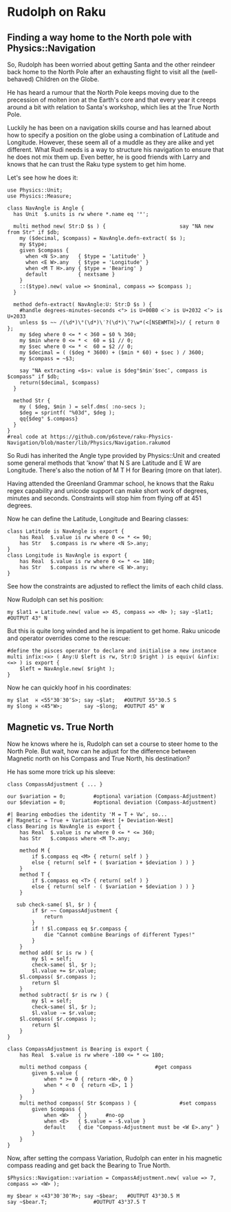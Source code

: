 # Rudolph on Raku

## Finding a way home to the North pole with Physics::Navigation

So, Rudolph has been worried about getting Santa and the other reindeer back home to the North Pole 
after an exhausting flight to visit all the (well-behaved) Children on the Globe.

He has heard a rumour that the North Pole keeps moving due to the precession of molten iron at 
the Earth's core and that every year it creeps around a bit with relation to Santa's workshop,
which lies at the True North Pole.

Luckily he has been on a navigation skills course and has learned about how to specify a position on
the globe using a combination of Latitude and Longitude. However, these seem all of a muddle as they 
are alike and yet different. What Rudi needs is a way to structure his navigation to ensure that he 
does not mix them up. Even better, he is good friends with Larry and knows that he can trust the 
Raku type system to get him home.

Let's see how he does it:

```
use Physics::Unit;
use Physics::Measure;

class NavAngle is Angle {
  has Unit  $.units is rw where *.name eq '°';
	
  multi method new( Str:D $s ) {						say "NA new from Str" if $db; 
    my ($decimal, $compass) = NavAngle.defn-extract( $s );
    my $type;
    given $compass {
      when <N S>.any   { $type = 'Latitude' }
      when <E W>.any   { $type = 'Longitude' }
      when <M T H>.any { $type = 'Bearing' }
      default          { nextsame }
    }
    ::($type).new( value => $nominal, compass => $compass );
  }
  
  method defn-extract( NavAngle:U: Str:D $s ) {
    #handle degrees-minutes-seconds <°> is U+00B0 <′> is U+2032 <″> is U+2033
    unless $s ~~ /(\d*)\°(\d*)\′?(\d*)\″?\w*(<[NSEWMTH]>)/ { return 0 };
    my $deg where 0 <= * < 360 = $0 % 360;
    my $min where 0 <= * <  60 = $1 // 0;
    my $sec where 0 <= * <  60 = $2 // 0;
    my $decimal = ( ($deg * 3600) + ($min * 60) + $sec ) / 3600;
    my $compass = ~$3;

    say "NA extracting «$s»: value is $deg°$min′$sec″, compass is $compass" if $db;
    return($decimal, $compass)
  }
  
  method Str {
    my ( $deg, $min ) = self.dms( :no-secs ); 
    $deg = sprintf( "%03d", $deg );
    qq{$deg° $.compass}
  }
}
#real code at https://github.com/p6steve/raku-Physics-Navigation/blob/master/lib/Physics/Navigation.rakumod
```
So Rudi has inherited the Angle type provided by Physics::Unit and created some general methods that 'know' that 
N S are Latitude and E W are Longitude. There's also the notion of M T H for Bearing (more on that later).

Having attended the Greenland Grammar school, he knows that the Raku regex capability and unicode support
can make short work of degrees, minutes and seconds. Constraints will stop him from flying off at 451 degrees.

Now he can define the Latitude, Longitude and Bearing classes:
```
class Latitude is NavAngle is export {
	has Real  $.value is rw where 0 <= * <= 90; 
	has Str   $.compass is rw where <N S>.any;
}
class Longitude is NavAngle is export {
	has Real  $.value is rw where 0 <= * <= 180; 
	has Str   $.compass is rw where <E W>.any;
}
```
See how the constraints are adjusted to reflect the limits of each child class.

Now Rudolph can set his position:

```my $lat1 = Latitude.new( value => 45, compass => <N> ); say ~$lat1; #OUTPUT 43° N```

But this is quite long winded and he is impatient to get home. Raku unicode and operator overrides come
to the rescue:
```
#define the pisces operator to declare and initialise a new instance 
multi infix:<♓️> ( Any:U $left is rw, Str:D $right ) is equiv( &infix:<=> ) is export {
    $left = NavAngle.new( $right );
}
```
Now he can quickly hoof in his coordinates:
```
my $lat  ♓️ <55°30′30″S>; say ~$lat;   #OUTPUT 55°30.5 S
my $long ♓️ <45°W>;       say ~$long;  #OUTPUT 45° W
```
## Magnetic vs. True North
Now he knows where he is, Rudolph can set a course to steer home to the North Pole. But wait, how can
he adjust for the difference between Magnetic north on his Compass and True North, his destination?

He has some more trick up his sleeve:
```
class CompassAdjustment { ... }

our $variation = 0;			#optional variation (Compass-Adjustment)
our $deviation = 0;			#optional deviation (Compass-Adjustment)

#| Bearing embodies the identity 'M = T + Vw', so...
#| Magnetic = True + Variation-West [+ Deviation-West]
class Bearing is NavAngle is export {
	has Real  $.value is rw where 0 <= * <= 360; 
	has Str   $.compass where <M T>.any;

	method M {
		if $.compass eq <M> { return( self ) } 
		else { return( self + ( $variation + $deviation ) ) }
	}
	method T {
		if $.compass eq <T> { return( self ) } 
		else { return( self - ( $variation + $deviation ) ) }
	}

   sub check-same( $l, $r ) {
		if $r ~~ CompassAdjustment { 
			return 
		}
        if ! $l.compass eq $r.compass {
            die "Cannot combine Bearings of different Types!"
        }    
    }  
    method add( $r is rw ) {
        my $l = self;
        check-same( $l, $r );
        $l.value += $r.value;
 	$l.compass( $r.compass );
        return $l
    }    
    method subtract( $r is rw ) {
        my $l = self;
        check-same( $l, $r );
        $l.value -= $r.value; 
	$l.compass( $r.compass );
        return $l
    }
}

class CompassAdjustment is Bearing is export {
	has Real  $.value is rw where -180 <= * <= 180; 

	multi method compass {						#get compass
		given $.value {
			when * >= 0 { return <W>, 0 }
			when * < 0  { return <E>, 1 }
		}
	}
	multi method compass( Str $compass ) {				#set compass
		given $compass {
			when <W>   { }		#no-op
			when <E>   { $.value = -$.value }
			default    { die "Compass-Adjustment must be <W E>.any" }
		}
	}
}
```
Now, after setting the compass Variation, Rudolph can enter in his magnetic compass reading and get back the 
Bearing to True North.
```
$Physics::Navigation::variation = CompassAdjustment.new( value => 7, compass => <W> );

my $bear ♓️ <43°30′30″M>; say ~$bear;   #OUTPUT 43°30.5 M
say ~$bear.T;				#OUTPUT 43°37.5 T
```
